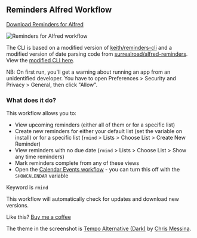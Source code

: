 ## Reminders Alfred Workflow

[Download Reminders for Alfred](https://github.com/rknightuk/alfred-workflows/raw/main/workflows/reminders/reminders.alfredworkflow)

![Reminders for Alfred workflow](src/screenshot.png)

The CLI is based on a modified version of [keith/reminders-cli](https://github.com/keith/reminders-cli) and a modified version of date parsing code from [surrealroad/alfred-reminders](https://github.com/surrealroad/alfred-reminders). View the [modified CLI here](https://github.com/rknightuk/alfred-reminders-helper).

NB: On first run, you'll get a warning about running an app from an unidentified developer. You have to open Preferences > Security and Privacy > General, then click "Allow".

### What does it do?

This workflow allows you to:

- View upcoming reminders (either all of them or for a specific list)
- Create new reminders for either your default list (set the variable on install) or for a specific list (`rmind` > Lists > Choose List > Create New Reminder)
- View reminders with no due date (`rmind` > Lists > Choose List > Show any time reminders)
- Mark reminders complete from any of these views
- Open the [Calendar Events workflow](https://github.com/rknightuk/alfred-workflows/blob/main/workflows/calendar-events) - you can turn this off with the `SHOWCALENDAR` variable

Keyword is `rmind`

This workflow will automatically check for updates and download new versions.

Like this? [Buy me a coffee](https://www.buymeacoffee.com/rknightuk)

The theme in the screenshot is [Tempo Alternative (Dark)](https://github.com/chrismessina/alfred-theme-tempo#tempo-alternative-dark) by [Chris Messina](https://github.com/chrismessina).
